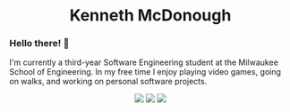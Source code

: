 <div align="center"><h1>Kenneth McDonough</h1></div>

### Hello there! <span title="General Kenobi!">👋</span>
I'm currently a third-year Software Engineering student at the Milwaukee School of Engineering. In my free time I enjoy playing video games, going on walks, and working on personal software projects.

<div align="center">
	<a href="https://www.linkedin.com/in/kenneth-mcdonough-48b8531a4"><img src="https://img.shields.io/badge/LinkedIn-0077B5?logo=linkedin&style=flat"></a>
	<a href="https://github.com/KennethDev"><img src="https://img.shields.io/badge/GitHub-000000?logo=github&style=flat"></a>
	<img src="https://img.shields.io/badge/%40KennethDev%230001-7289DA?logo=discord&logoColor=white&style=flat">
</div>
